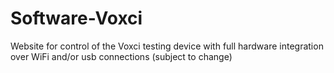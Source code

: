 # Software-Voxci
Website for control of the Voxci testing device with full hardware integration over WiFi and/or usb connections (subject to change)
